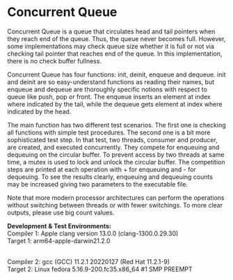 # Concurrent Queue
Concurrent Queue is a queue that circulates head and tail pointers when they reach end of the queue.
Thus, the queue never becomes full. However, some implementations may check queue size whether it is full
or not via checking tail pointer that reaches end of the queue. In this implementation, there is no check
buffer fullness.

Concurrent Queue has four functions: init, deinit, enqueue and dequeue. init and deinit are so easy-understand
functions as reading their names, but enqueue and dequeue are thoroughly specific notions with respect to queue 
like push, pop or front. The enqueue inserts an element at index where indicated by the tail, while the dequeue 
gets element at index where indicated by the head.

The main function has two different test scenarios. The first one is checking all functions with simple test
procedures. The second one is a bit more sophisticated test step. In that test, two threads, consumer and 
producer, are created, and executed concurrently. They compete for enqueuing and dequeuing on the circular 
buffer. To prevent access by two threads at same time, a mutex is used to lock and unlock the circular buffer. 
The competition steps are printed at each operation with + for enqueuing and - for dequeuing. To see the results
clearly, enqueuing and dequeuing counts may be increased giving two parameters to the executable file. 

Note that more modern processor architectures can perform the operations without switching between threads or 
with fewer switchings. To more clear outputs, please use big count values.

**Development & Test Environments:** <br>
Compiler 1: Apple clang version 13.0.0 (clang-1300.0.29.30) <br>
Target   1: arm64-apple-darwin21.2.0<br><br>

Compiler 2: gcc (GCC) 11.2.1 20220127 (Red Hat 11.2.1-9)<br>
Target   2: Linux fedora 5.16.9-200.fc35.x86_64 #1 SMP PREEMPT<br>


